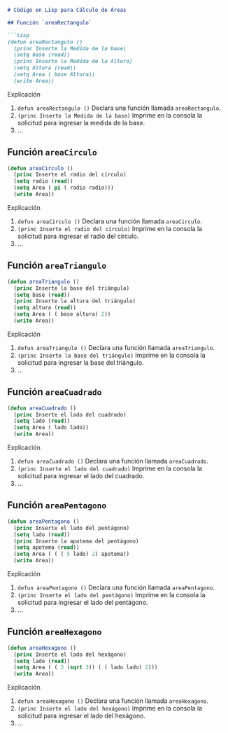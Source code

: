 

```markdown
# Código en Lisp para Cálculo de Áreas

## Función `areaRectangulo`

```lisp
(defun areaRectangulo ()
  (princ Inserte la Medida de la base)
  (setq base (read))
  (princ Inserte la Medida de la Altura)
  (setq Altura (read))
  (setq Area ( base Altura))
  (write Area))
```

Explicación
1. `defun areaRectangulo ()` Declara una función llamada `areaRectangulo`.
2. `(princ Inserte la Medida de la base)` Imprime en la consola la solicitud para ingresar la medida de la base.
3. ...

## Función `areaCirculo`

```lisp
(defun areaCirculo ()
  (princ Inserte el radio del círculo)
  (setq radio (read))
  (setq Area ( pi ( radio radio)))
  (write Area))
```

Explicación
1. `defun areaCirculo ()` Declara una función llamada `areaCirculo`.
2. `(princ Inserte el radio del círculo)` Imprime en la consola la solicitud para ingresar el radio del círculo.
3. ...

## Función `areaTriangulo`

```lisp
(defun areaTriangulo ()
  (princ Inserte la base del triángulo)
  (setq base (read))
  (princ Inserte la altura del triángulo)
  (setq altura (read))
  (setq Area ( ( base altura) 2))
  (write Area))
```

Explicación
1. `defun areaTriangulo ()` Declara una función llamada `areaTriangulo`.
2. `(princ Inserte la base del triángulo)` Imprime en la consola la solicitud para ingresar la base del triángulo.
3. ...

## Función `areaCuadrado`

```lisp
(defun areaCuadrado ()
  (princ Inserte el lado del cuadrado)
  (setq lado (read))
  (setq Area ( lado lado))
  (write Area))
```

Explicación
1. `defun areaCuadrado ()` Declara una función llamada `areaCuadrado`.
2. `(princ Inserte el lado del cuadrado)` Imprime en la consola la solicitud para ingresar el lado del cuadrado.
3. ...

## Función `areaPentagono`

```lisp
(defun areaPentagono ()
  (princ Inserte el lado del pentágono)
  (setq lado (read))
  (princ Inserte la apotema del pentágono)
  (setq apotema (read))
  (setq Area ( ( ( 5 lado) 2) apotema))
  (write Area))
```

Explicación
1. `defun areaPentagono ()` Declara una función llamada `areaPentagono`.
2. `(princ Inserte el lado del pentágono)` Imprime en la consola la solicitud para ingresar el lado del pentágono.
3. ...

## Función `areaHexagono`

```lisp
(defun areaHexagono ()
  (princ Inserte el lado del hexágono)
  (setq lado (read))
  (setq Area ( ( 3 (sqrt 3)) ( ( lado lado) 2)))
  (write Area))
```

Explicación
1. `defun areaHexagono ()` Declara una función llamada `areaHexagono`.
2. `(princ Inserte el lado del hexágono)` Imprime en la consola la solicitud para ingresar el lado del hexágono.
3. ...


